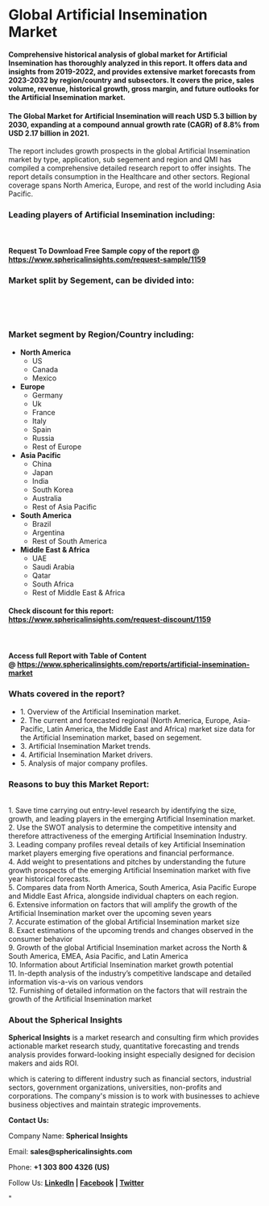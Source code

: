 <h1 class="news-post-title">Global Artificial Insemination Market&nbsp;</h1>
<p><strong>Comprehensive historical analysis of global market for Artificial Insemination has thoroughly analyzed in this report. It offers data and insights from 2019-2022, and provides extensive market forecasts from 2023-2032 by region/country and subsectors. It covers the price, sales volume, revenue, historical growth, gross margin, and future outlooks for the Artificial Insemination market.</strong></p>
<h4><strong>The Global Market for Artificial Insemination will reach USD 5.3 billion by 2030, expanding at a compound annual growth rate (CAGR) of 8.8% from USD 2.17 billion in 2021.</strong></h4>
<p>The report includes growth prospects in the global Artificial Insemination market by type, application, sub segement and region and QMI has compiled a comprehensive detailed research report to offer insights. The report details consumption in the Healthcare and other sectors. Regional coverage spans North America, Europe, and rest of the world including Asia Pacific.</p>
<h3><strong>Leading players of Artificial Insemination including:</strong></h3>
<p>&nbsp;</p>
<h4>Request To Download Free Sample copy of the report  @ <a href="https://www.sphericalinsights.com/request-sample/1159">https://www.sphericalinsights.com/request-sample/1159</a></h4>
<h3><strong>Market split by Segement, can be divided into:</strong></h3>
<p>&nbsp;</p>
<p>&nbsp;</p>
<h3><strong>Market segment by Region/Country including:</strong></h3>
<ul>
<li><strong>North America</strong>
<ul>
<li>US</li>
<li>Canada</li>
<li>Mexico</li>
</ul>
</li>
<li><strong>Europe</strong>
<ul>
<li>Germany</li>
<li>Uk</li>
<li>France</li>
<li>Italy</li>
<li>Spain</li>
<li>Russia</li>
<li>Rest of Europe</li>
</ul>
</li>
<li><strong>Asia Pacific</strong>
<ul>
<li>China</li>
<li>Japan</li>
<li>India</li>
<li>South Korea</li>
<li>Australia</li>
<li>Rest of Asia Pacific</li>
</ul>
</li>
<li><strong>South America</strong>
<ul>
<li>Brazil</li>
<li>Argentina</li>
<li>Rest of South America</li>
</ul>
</li>
<li><strong>Middle East &amp; Africa</strong>
<ul>
<li>UAE</li>
<li>Saudi Arabia</li>
<li>Qatar</li>
<li>South Africa</li>
<li>Rest of Middle East &amp; Africa</li>
</ul>
</li>
</ul>
<h4>Check discount for this report: <a href="https://www.sphericalinsights.com/request-discount/1159">https://www.sphericalinsights.com/request-discount/1159</a></h4>
<p>&nbsp;</p>
<h4>Access full Report with Table of Content @&nbsp;<a href="https://www.sphericalinsights.com/reports/artificial-insemination-market">https://www.sphericalinsights.com/reports/artificial-insemination-market</a>&nbsp;</h4>
<h3><strong>Whats covered in the report?</strong></h3>
<ul>
<li>1. Overview of the Artificial Insemination market.</li>
<li>2. The current and forecasted regional (North America, Europe, Asia-Pacific, Latin America, the Middle East and Africa) market size data for the Artificial Insemination market, based on segement.</li>
<li>3. Artificial Insemination Market trends.</li>
<li>4. Artificial Insemination Market drivers.</li>
<li>5. Analysis of major company profiles.</li>
</ul>
<h3><strong>Reasons to buy this Market Report:</strong></h3>
<p><br /> 1. Save time carrying out entry-level research by identifying the size, growth, and leading players in the emerging Artificial Insemination market.<br /> 2. Use the SWOT analysis to determine the competitive intensity and therefore attractiveness of the emerging Artificial Insemination Industry.<br /> 3. Leading company profiles reveal details of key Artificial Insemination market players emerging five operations and financial performance.<br /> 4. Add weight to presentations and pitches by understanding the future growth prospects of the emerging Artificial Insemination market with five year historical forecasts.<br /> 5. Compares data from North America, South America, Asia Pacific Europe and Middle East Africa, alongside individual chapters on each region.<br /> 6. Extensive information on factors that will amplify the growth of the Artificial Insemination market over the upcoming seven years<br /> 7. Accurate estimation of the global Artificial Insemination market size <br /> 8. Exact estimations of the upcoming trends and changes observed in the consumer behavior <br /> 9. Growth of the global Artificial Insemination market across the North &amp; South America, EMEA, Asia Pacific, and Latin America<br /> 10. Information about Artificial Insemination market growth potential<br /> 11. In-depth analysis of the industry&rsquo;s competitive landscape and detailed information vis-a-vis on various vendors<br /> 12. Furnishing of detailed information on the factors that will restrain the growth of the Artificial Insemination market</p>
<h3><strong>About the Spherical Insights</strong></h3>
<p><strong>Spherical Insights</strong> is a market research and consulting firm which provides actionable market research study, quantitative forecasting and trends analysis provides forward-looking insight especially designed for decision makers and aids ROI.</p>
<p>which is catering to different industry such as financial sectors, industrial sectors, government organizations, universities, non-profits and corporations. The company's mission is to work with businesses to achieve business objectives and maintain strategic improvements.</p>
<p><strong>Contact Us:</strong></p>
<p>Company Name: <strong>Spherical Insights</strong></p>
<p>Email: <strong>sales@sphericalinsights.com</strong></p>
<p>Phone: <strong>+1 303 800 4326 (US)</strong></p>
<p>Follow Us: <strong><a href="https://www.linkedin.com/company/spherical-insight/"><u>LinkedIn</u></a> | <a href="https://www.facebook.com/sphericalinsights22"><u>Facebook</u></a> | <a href="https://twitter.com/SInsights_US"><u>Twitter</u></a></strong></p>
<p>"</p>
